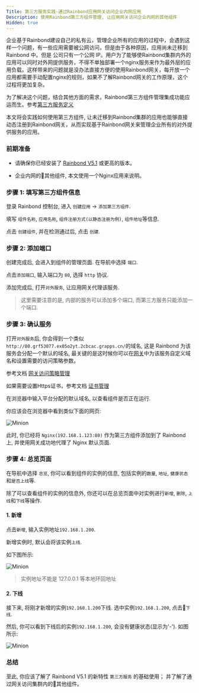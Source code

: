 ```yaml
---
Title: 第三方服务实践-通过Rainbond应用网关访问企业内网应用
Description: 使用Rainbond第三方组件管理, 让应用网关访问企业内网的其他组件
Hidden: true
---
```


企业基于Rainbond建设自己的私有云，管理企业所有的应用的过程中，会遇到这样一个问题，有一些应用需要被公网访问，但是由于各种原因，应用尚未迁移到 Rainbond 中。但是 公司只有一个公网 IP。用户为了能够使Rainbond集群内外的应用可以同时对外网提供服务，不得不单独部署一个nginx服务来作为最外层的应用负载。这样带来的问题就是没办法直接方便的使用Rainbond网关，每开放一个应用都需要手动配置nginx的规则，如果不了解Rainbond网关的工作原理，这个过程将更加复杂。

为了解决这个问题，结合其他方面的需求，Rainbond第三方组件管理集成功能应运而生。参考[第三方服务定义](/docs/user-manual/app-creation/thirdparty-service/thirdparty-define/)

本文将会实践如何使用第三方组件, 让未迁移到Rainbond集群的应用也能够直接动态注册到Rainbond网关，从而实现基于Rainbond网关来管理企业所有的对外提供服务的应用。

### 前期准备

- 请确保你已经安装了 [Rainbond V5.1](/docs/quick-start/rainbond_install/) 或更高的版本。

- 企业内网的其他组件, 本文使用一个Nginx应用来说明。

### 步骤 1: 填写第三方组件信息

登录 Rainbond 控制台, 进入 `创建应用` -> `添加第三方组件`.

填写 `组件名称`, `应用名称`, `组件注册方式(以静态注册为例)`, `组件地址`等信息.

点击 `创建组件`, 并在检测通过后, 点击 `创建`.

### 步骤 2: 添加端口

创建完成后, 会进入到组件的管理页面. 在导航中选择 `端口`.

点击`添加端口`, 输入端口为 `80`, 选择 `http` 协议.

添加完成后, 打开`对外服务`, 让应用网关代理该服务.



> 这里需要注意的是, 内部的服务可以添加多个端口, 而第三方服务只能添加一个端口.

### 步骤 3: 确认服务

打开`对外服务`后, 你会得到一个类似`http://80.grf53077.ex05o2yt.2cbcac.grapps.cn/`的域名, 这是 Rainbond 为该服务会分配一个默认的域名, 最关键的是这时候你可以在[网关](/docs/user-manual/gateway/)中为该服务自定义域名和设置需要的访问策略参数。

参考文档 [网关访问策略管理](/docs/user-manual/gateway/traffic-control/)

如果需要设置Https证书，参考文档 [证书管理](/docs/user-manual/gateway/cert-management/)

在浏览器中输入平台分配的默认域名, 以查看组件是否正在运行.

你应该会在浏览器中看到类似下面的网页:

![Minion](https://grstatic.oss-cn-shanghai.aliyuncs.com/images/docs/5.1/thirdparty/practice-1/nginx%E9%A1%B5%E9%9D%A2.png)

此时, 你已经将 `Nginx(192.168.1.123:80)` 作为第三方组件添加到了 Rainbond 上, 并使用网关成功地代理了 Nginx 默认页面.

### 步骤 4: 总览页面

在导航中选择 `总览`, 你可以看到组件的实例的信息, 包括实例的`数量`, `地址`, `健康状态`和`是否上线`等.

除了可以查看组件的实例的信息外, 你还可以在总览页面中对实例进行`新增`, `删除`, `上线`和`下线`等操作.

#### 1. 新增

点击`新增`, 输入实例地址`192.168.1.200`.

新增实例时, 默认会将该实例`上线`.

如下图所示:

![Minion](https://grstatic.oss-cn-shanghai.aliyuncs.com/images/docs/5.1/thirdparty/practice-1/%E6%96%B0%E5%A2%9E%E5%AE%9E%E4%BE%8B.png)

> 实例地址不能是 127.0.0.1 等本地环回地址

#### 2. 下线

接下来, 将刚才新增的实例`192.168.1.200`下线. 选中实例`192.168.1.200`, 点击`下线`.

然后, 你可以看到下线后的实例`192.168.1.200`, 会没有健康状态(显示为'-'). 如图所示:

![Minion](https://grstatic.oss-cn-shanghai.aliyuncs.com/images/docs/5.1/thirdparty/practice-1/%E4%B8%8B%E7%BA%BF%E5%AE%9E%E4%BE%8B.png)

### 总结

至此, 你应该了解了 Rainbond V5.1 的新特性 `第三方服务` 的基础使用； 并了解了通过网关访问集群内的其他组件。